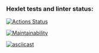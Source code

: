 ### Hexlet tests and linter status:
[![Actions Status](https://github.com/vshtytser/python-project-49/workflows/hexlet-check/badge.svg)](https://github.com/vshtytser/python-project-49/actions)

[![Maintainability](https://api.codeclimate.com/v1/badges/789ac1f479666ecbeea8/maintainability)](https://codeclimate.com/github/vshtytser/python-project-49/maintainability)

[![asciicast](https://asciinema.org/a/585491.svg)](https://asciinema.org/a/585491)
